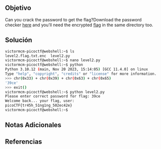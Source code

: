 ## Objetivo
Can you crack the password to get the flag?Download the password checker [here](https://artifacts.picoctf.net/c/15/level2.py) and you'll need the encrypted [flag](https://artifacts.picoctf.net/c/15/level2.flag.txt.enc) in the same directory too.
## Solución
```bash
victormcm-picoctf@webshell:~$ ls
level2.flag.txt.enc  level2.py
victormcm-picoctf@webshell:~$ nano level2.py
victormcm-picoctf@webshell:~$ python
Python 3.10.12 (main, Nov 20 2023, 15:14:05) [GCC 11.4.0] on linux
Type "help", "copyright", "credits" or "license" for more information.
>>> chr(0x33) + chr(0x39) + chr(0x63) + chr(0x65)
'39ce'
>>> exit()
victormcm-picoctf@webshell:~$ python level2.py
Please enter correct password for flag: 39ce
Welcome back... your flag, user:
picoCTF{tr45h_51ng1ng_502ec42e}
victormcm-picoctf@webshell:~$ 
```
## Notas Adicionales

## Referencias
